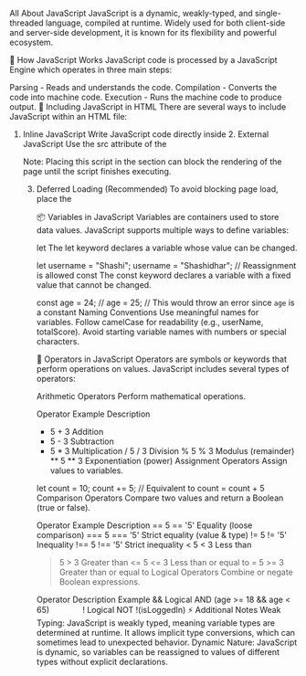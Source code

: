 All About JavaScript
JavaScript is a dynamic, weakly-typed, and single-threaded language, compiled at runtime. Widely used for both client-side and server-side development, it is known for its flexibility and powerful ecosystem.

🧠 How JavaScript Works
JavaScript code is processed by a JavaScript Engine which operates in three main steps:

Parsing - Reads and understands the code.
Compilation - Converts the code into machine code.
Execution - Runs the machine code to produce output.
📝 Including JavaScript in HTML
There are several ways to include JavaScript within an HTML file:

1. Inline JavaScript
Write JavaScript code directly inside <script> tags in the <head> section:

<head>
  <script>
    alert("This Works!");
  </script>
</head>
2. External JavaScript
Use the src attribute of the <script> tag to link to an external JavaScript file:

<script src="assets/scripts/app.js"></script>
Note: Placing this script in the <head> section can block the rendering of the page until the script finishes executing.

3. Deferred Loading (Recommended)
To avoid blocking page load, place the <script> tag just before the closing </body> tag. This allows the script to load after all HTML content has been rendered:

<body>
  <!-- HTML content -->
  <script src="assets/scripts/app.js"></script>
</body>

📦 Variables in JavaScript
Variables are containers used to store data values. JavaScript supports multiple ways to define variables:

let
The let keyword declares a variable whose value can be changed.

let username = "Shashi";
username = "Shashidhar"; // Reassignment is allowed
const
The const keyword declares a variable with a fixed value that cannot be changed.

const age = 24;
// age = 25; // This would throw an error since `age` is a constant
Naming Conventions
Use meaningful names for variables.
Follow camelCase for readability (e.g., userName, totalScore).
Avoid starting variable names with numbers or special characters.

🔧 Operators in JavaScript
Operators are symbols or keywords that perform operations on values. JavaScript includes several types of operators:

Arithmetic Operators
Perform mathematical operations.

Operator	Example	Description
+	5 + 3	Addition
-	5 - 3	Subtraction
*	5 * 3	Multiplication
/	5 / 3	Division
%	5 % 3	Modulus (remainder)
**	5 ** 3	Exponentiation (power)
Assignment Operators
Assign values to variables.

let count = 10;
count += 5; // Equivalent to count = count + 5
Comparison Operators
Compare two values and return a Boolean (true or false).

Operator	Example	Description
==	5 == '5'	Equality (loose comparison)
===	5 === '5'	Strict equality (value & type)
!=	5 != '5'	Inequality
!==	5 !== '5'	Strict inequality
<	5 < 3	Less than
>	5 > 3	Greater than
<=	5 <= 3	Less than or equal to
>=	5 >= 3	Greater than or equal to
Logical Operators
Combine or negate Boolean expressions.

Operator	Description	Example
&&	Logical AND	(age >= 18 && age < 65)
`		`
!	Logical NOT	!(isLoggedIn)
⚡️ Additional Notes
Weak Typing: JavaScript is weakly typed, meaning variable types are determined at runtime. It allows implicit type conversions, which can sometimes lead to unexpected behavior.
Dynamic Nature: JavaScript is dynamic, so variables can be reassigned to values of different types without explicit declarations.
